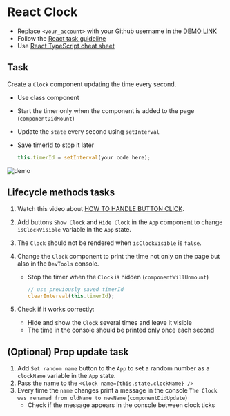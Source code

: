 # React Clock

- Replace `<your_account>` with your Github username in the
 [DEMO LINK](https://VitalyPasechnik.github.io/react_clock/)
- Follow the [React task guideline](https://github.com/mate-academy/react_task-guideline#react-tasks-guideline)
- Use [React TypeScript cheat sheet](https://mate-academy.github.io/fe-program/js/extra/react-typescript)

## Task

Create a `Clock` component updating the time every second.

- Use class component
- Start the timer only when the component is added to the page (`componentDidMount`)
- Update the `state` every second using `setInterval`
- Save timerId to stop it later

    ```js
    this.timerId = setInterval(your code here);
    ```

![demo](./screenshot.png)

## Lifecycle methods tasks

1. Watch this video about [HOW TO HANDLE BUTTON CLICK](https://youtu.be/87RkHpYMDXI).
1. Add buttons `Show Clock` and `Hide Clock` in the `App` component to change `isClockVisible` variable in the `App` state.
1. The `Clock` should not be rendered when `isClockVisible` is `false`.
1. Change the `Clock` component to print the time not only on the page but also in the `DevTools` console.
    - Stop the timer when the `Clock` is hidden (`componentWillUnmount`)

        ```js
        // use previously saved timerId
        clearInterval(this.timerId);
        ```

1. Check if it works correctly:
    - Hide and show the `Clock` several times and leave it visible
    - The time in the console should be printed only once each second

## (Optional) Prop update task

1. Add `Set random name` button to the `App` to set a random number as a `clockName` variable in the `App` state.
1. Pass the name to the `<Clock name={this.state.clockName} />`
1. Every time the `name` changes print a message in the console `The Clock was renamed from oldName to newName` (`componentDidUpdate`)
    - Check if the message appears in the console between clock ticks
